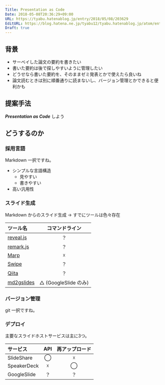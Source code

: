 ```yaml
---
Title: Presentation as Code
Date: 2018-05-08T20:36:29+09:00
URL: https://tyabu.hatenablog.jp/entry/2018/05/08/203629
EditURL: https://blog.hatena.ne.jp/tyabu12/tyabu.hatenablog.jp/atom/entry/17391345971642685662
Draft: true
---
```


## 背景

- サーベイした論文の要約を書きたい
- 書いた要約は後で探しやすいように管理したい
- どうせなら書いた要約を、そのままゼミ発表とかで使えたら良いね
- 論文読むときは別に順番通りに読まないし、バージョン管理とかできると便利かも

## 提案手法

***Presentation as Code*** しよう

## どうするのか

### 採用言語

Markdown 一択ですね。

- シンプルな言語構造
  - 見やすい
  - 書きやすい
- 高い汎用性

### スライド生成

Markdown からのスライド生成
→ すでにツールは色々存在

|ツール名|コマンドライン|
|:---|:---:|
|[reveal.js](https://github.com/hakimel/reveal.js)|？|
|[remark.js](https://github.com/gnab/remark)|？|
|[Marp](https://yhatt.github.io/marp/)|☓|
|[Swipe](https://www.swipe.to/markdown/)|？|
|[Qiita](https://github.com/increments/qiita-markdown)|？|
|[md2gslides](https://github.com/gsuitedevs/md2googleslides)|△ (GoogleSlide のみ) |

### バージョン管理

git 一択ですね。

### デプロイ

主要なスライドホストサービスは主に3つ。

|サービス|API|再アップロード|
|:---|:---:|:---:|
|SlideShare|◯|☓|
|SpeakerDeck|☓|◯|
|GoogleSlide|？|？|

